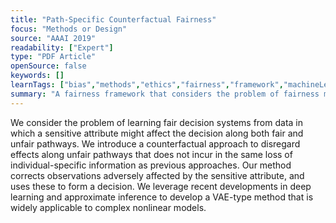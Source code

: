 ```yaml
---
title: "Path-Specific Counterfactual Fairness"
focus: "Methods or Design"
source: "AAAI 2019"
readability: ["Expert"]
type: "PDF Article"
openSource: false
keywords: []
learnTags: ["bias","methods","ethics","fairness","framework","machineLearning","solution"]
summary: "A fairness framework that considers the problem of fairness modelling that is path specific and broken into fair and unfair pathways. "
---
```

We consider the problem of learning fair decision systems from data in which a sensitive attribute might affect the decision along both fair and unfair pathways. We introduce a counterfactual approach to disregard effects along unfair pathways that does not incur in the same loss of individual-specific information as previous approaches. Our method corrects observations adversely affected by the sensitive attribute, and uses these to form a decision. We leverage recent developments in deep learning and approximate inference to develop a VAE-type method that is widely applicable to complex nonlinear models.
